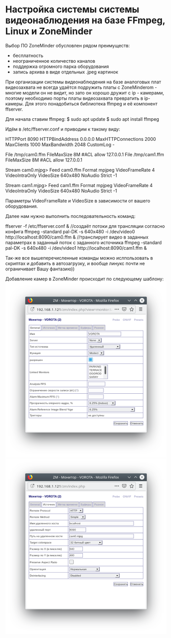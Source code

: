 # Настройка системы системы видеонаблюдения на базе FFmpeg, Linux и ZoneMinder

Выбор ПО ZoneMinder обусловлен рядом преимуществ:
- бесплатность
- неограниченное количество каналов
- поддержка огромного парка оборудования
- запись архива в виде отдельных .jpeg картинок

При организации системы видеонаблюдения на базе аналоговых плат видеозахвата не всегда удаётся подружить платы с ZoneMinderom - многие модели он не видит,
но зато он хорошо дружит с ip - камерами, поэтому необходимо порты платы видеозахвата превратить в ip-камеры.
Для этого понадобиться библиотека ffmpeg и её компонент ffserver.

Для начала ставим ffmpeg:
$ sudo apt update 
$ sudo apt install ffmpeg

Идём в /etc/ffserver.conf и приводим к такому виду:

HTTPPort 8090
HTTPBindAddress 0.0.0.0
MaxHTTPConnections 2000
MaxClients 1000
MaxBandwidth 2048
CustomLog -

<feed cam0.ffm>
File /tmp/cam0.ffm
FileMaxSize 8M
#ACL allow 127.0.0.1
</feed>

<feed cam1.ffm>
File /tmp/cam1.ffm
FileMaxSize 8M
#ACL allow 127.0.0.1
</feed>

Stream cam0.mjpg>
Feed cam0.ffm
Format mpjpeg
VideoFrameRate 4
VideoIntraOnly
VideoSize 640x480
NoAudio
Strict -1
</Stream>

Stream cam1.mjpg>
Feed cam1.ffm
Format mpjpeg
VideoFrameRate 4
VideoIntraOnly
VideoSize 640x480
NoAudio
Strict -1
</Stream>

Параметры VideoFrameRate и VideoSize в зависимости от вашего оборудования.

Далее нам нужно выполнить последовательность команд:

ffserver -f /etc/ffserver.conf &                                                        //создаёт потоки для трансляции согласно конфига
ffmpeg -standard pal-DK -s 640x480 -i /dev/video0 http://localhost:8090/cam0.ffm &      //транслирует видео в заданных параметрах в заданный поток с заданного источника
ffmpeg -standard pal-DK -s 640x480 -i /dev/video1 http://localhost:8090/cam1.ffm &

Так-же все вышеперечисленные команды можно ислпользовать в скриптах и добавить в автозагрузку, и вообще линукс почти не ограничивает Вашу фантазию))

Добавление камер в ZoneMinder происходит по следующему шаблону:
![](https://github.com/25RUS/instructions/blob/master/images/video_surveillance/123.png)
![](https://github.com/25RUS/instructions/blob/master/images/video_surveillance/1234.png)
 



